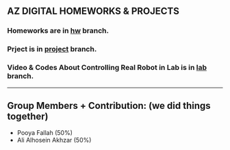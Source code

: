 ## AZ DIGITAL HOMEWORKS & PROJECTS
### Homeworks are in [hw](https://github.com/pooya79/az_digital_hw/tree/hw 'Homeworks branch') branch.
### Prject is in [project](https://github.com/pooya79/az_digital_hw/tree/project 'Project branch') branch.
### Video & Codes About Controlling Real Robot in Lab is in [lab](https://github.com/pooya79/az_digital_hw/tree/lab 'Lab branch') branch.
---
## Group Members + Contribution: (we did things together)
* Pooya Fallah (50%)
* Ali Alhosein Akhzar (50%)
